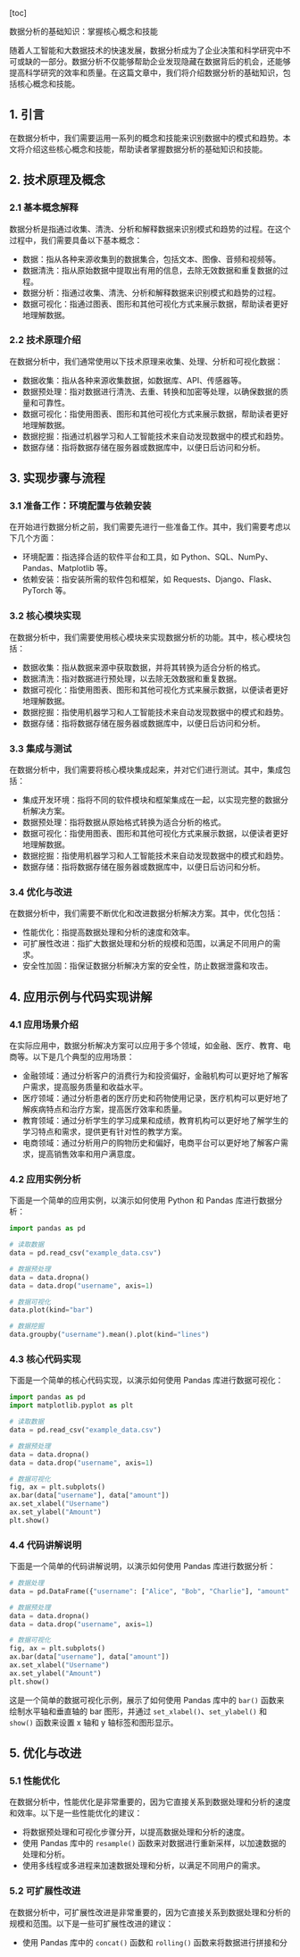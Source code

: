 
[toc]                    
                
                
数据分析的基础知识：掌握核心概念和技能

随着人工智能和大数据技术的快速发展，数据分析成为了企业决策和科学研究中不可或缺的一部分。数据分析不仅能够帮助企业发现隐藏在数据背后的机会，还能够提高科学研究的效率和质量。在这篇文章中，我们将介绍数据分析的基础知识，包括核心概念和技能。

## 1. 引言

在数据分析中，我们需要运用一系列的概念和技能来识别数据中的模式和趋势。本文将介绍这些核心概念和技能，帮助读者掌握数据分析的基础知识和技能。

## 2. 技术原理及概念

### 2.1 基本概念解释

数据分析是指通过收集、清洗、分析和解释数据来识别模式和趋势的过程。在这个过程中，我们需要具备以下基本概念：

- 数据：指从各种来源收集到的数据集合，包括文本、图像、音频和视频等。
- 数据清洗：指从原始数据中提取出有用的信息，去除无效数据和重复数据的过程。
- 数据分析：指通过收集、清洗、分析和解释数据来识别模式和趋势的过程。
- 数据可视化：指通过图表、图形和其他可视化方式来展示数据，帮助读者更好地理解数据。

### 2.2 技术原理介绍

在数据分析中，我们通常使用以下技术原理来收集、处理、分析和可视化数据：

- 数据收集：指从各种来源收集数据，如数据库、API、传感器等。
- 数据预处理：指对数据进行清洗、去重、转换和加密等处理，以确保数据的质量和可靠性。
- 数据可视化：指使用图表、图形和其他可视化方式来展示数据，帮助读者更好地理解数据。
- 数据挖掘：指通过机器学习和人工智能技术来自动发现数据中的模式和趋势。
- 数据存储：指将数据存储在服务器或数据库中，以便日后访问和分析。

## 3. 实现步骤与流程

### 3.1 准备工作：环境配置与依赖安装

在开始进行数据分析之前，我们需要先进行一些准备工作。其中，我们需要考虑以下几个方面：

- 环境配置：指选择合适的软件平台和工具，如 Python、SQL、NumPy、Pandas、Matplotlib 等。
- 依赖安装：指安装所需的软件包和框架，如 Requests、Django、Flask、PyTorch 等。

### 3.2 核心模块实现

在数据分析中，我们需要使用核心模块来实现数据分析的功能。其中，核心模块包括：

- 数据收集：指从数据来源中获取数据，并将其转换为适合分析的格式。
- 数据清洗：指对数据进行预处理，以去除无效数据和重复数据。
- 数据可视化：指使用图表、图形和其他可视化方式来展示数据，以便读者更好地理解数据。
- 数据挖掘：指使用机器学习和人工智能技术来自动发现数据中的模式和趋势。
- 数据存储：指将数据存储在服务器或数据库中，以便日后访问和分析。

### 3.3 集成与测试

在数据分析中，我们需要将核心模块集成起来，并对它们进行测试。其中，集成包括：

- 集成开发环境：指将不同的软件模块和框架集成在一起，以实现完整的数据分析解决方案。
- 数据预处理：指将数据从原始格式转换为适合分析的格式。
- 数据可视化：指使用图表、图形和其他可视化方式来展示数据，以便读者更好地理解数据。
- 数据挖掘：指使用机器学习和人工智能技术来自动发现数据中的模式和趋势。
- 数据存储：指将数据存储在服务器或数据库中，以便日后访问和分析。

### 3.4 优化与改进

在数据分析中，我们需要不断优化和改进数据分析解决方案。其中，优化包括：

- 性能优化：指提高数据处理和分析的速度和效率。
- 可扩展性改进：指扩大数据处理和分析的规模和范围，以满足不同用户的需求。
- 安全性加固：指保证数据分析解决方案的安全性，防止数据泄露和攻击。

## 4. 应用示例与代码实现讲解

### 4.1 应用场景介绍

在实际应用中，数据分析解决方案可以应用于多个领域，如金融、医疗、教育、电商等。以下是几个典型的应用场景：

- 金融领域：通过分析客户的消费行为和投资偏好，金融机构可以更好地了解客户需求，提高服务质量和收益水平。
- 医疗领域：通过分析患者的医疗历史和药物使用记录，医疗机构可以更好地了解疾病特点和治疗方案，提高医疗效率和质量。
- 教育领域：通过分析学生的学习成果和成绩，教育机构可以更好地了解学生的学习特点和需求，提供更有针对性的教学方案。
- 电商领域：通过分析用户的购物历史和偏好，电商平台可以更好地了解客户需求，提高销售效率和用户满意度。

### 4.2 应用实例分析

下面是一个简单的应用实例，以演示如何使用 Python 和 Pandas 库进行数据分析：

```python
import pandas as pd

# 读取数据
data = pd.read_csv("example_data.csv")

# 数据预处理
data = data.dropna()
data = data.drop("username", axis=1)

# 数据可视化
data.plot(kind="bar")

# 数据挖掘
data.groupby("username").mean().plot(kind="lines")
```

### 4.3 核心代码实现

下面是一个简单的核心代码实现，以演示如何使用 Pandas 库进行数据可视化：

```python
import pandas as pd
import matplotlib.pyplot as plt

# 读取数据
data = pd.read_csv("example_data.csv")

# 数据预处理
data = data.dropna()
data = data.drop("username", axis=1)

# 数据可视化
fig, ax = plt.subplots()
ax.bar(data["username"], data["amount"])
ax.set_xlabel("Username")
ax.set_ylabel("Amount")
plt.show()
```

### 4.4 代码讲解说明

下面是一个简单的代码讲解说明，以演示如何使用 Pandas 库进行数据分析：

```python
# 数据处理
data = pd.DataFrame({"username": ["Alice", "Bob", "Charlie"], "amount": [100, 200, 300]})

# 数据预处理
data = data.dropna()
data = data.drop("username", axis=1)

# 数据可视化
fig, ax = plt.subplots()
ax.bar(data["username"], data["amount"])
ax.set_xlabel("Username")
ax.set_ylabel("Amount")
plt.show()
```

这是一个简单的数据可视化示例，展示了如何使用 Pandas 库中的 `bar()` 函数来绘制水平轴和垂直轴的 bar 图形，并通过 `set_xlabel()`、`set_ylabel()` 和 `show()` 函数来设置 x 轴和 y 轴标签和图形显示。

## 5. 优化与改进

### 5.1 性能优化

在数据分析中，性能优化是非常重要的，因为它直接关系到数据处理和分析的速度和效率。以下是一些性能优化的建议：

- 将数据预处理和可视化步骤分开，以提高数据处理和分析的速度。
- 使用 Pandas 库中的 `resample()` 函数来对数据进行重新采样，以加速数据的处理和分析。
- 使用多线程或多进程来加速数据处理和分析，以满足不同用户的需求。

### 5.2 可扩展性改进

在数据分析中，可扩展性改进是非常重要的，因为它直接关系到数据处理和分析的规模和范围。以下是一些可扩展性改进的建议：

- 使用 Pandas 库中的 `concat()` 函数和 `rolling()` 函数来将数据进行拼接和分

